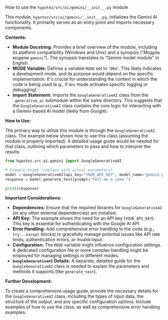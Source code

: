 How to use the `hypotez/src/ai/gemini/__init__.py` module

This module, `hypotez/src/ai/gemini/__init__.py`, initializes the Gemini AI functionality.  It primarily serves as an entry point and imports necessary components.

**Contents:**

* **Module Docstring:** Provides a brief overview of the module, including its platform compatibility (Windows and Unix) and a synopsis ("Модуль модели `gemini`").  The synopsis translates to "Gemini model module" in English.
* **MODE Variable:**  Defines a variable `MODE` set to 'dev'. This likely indicates a development mode, and its purpose would depend on the specific implementation. It's crucial for understanding the context in which the code is being used (e.g., if `dev` mode activates specific logging or debugging).
* **Import Statement:** Imports the `GoogleGenerativeAI` class from the `.generative_ai` submodule within the same directory. This suggests that the `GoogleGenerativeAI` class contains the core logic for interacting with a Gemini-based AI model (likely from Google).

**How to Use:**

The primary way to utilize this module is through the `GoogleGenerativeAI` class.  The example below shows how to use this class (assuming the module is properly imported).  A detailed usage guide would be needed for that class, outlining which parameters to pass and how to interpret the results.

```python
from hypotez.src.ai.gemini import GoogleGenerativeAI

# Example Usage (replace with actual parameters)
model = GoogleGenerativeAI(api_key="YOUR_API_KEY", model_name="gemini-pro")  # Replace placeholders
response = model.generate_text(prompt="Tell me a joke.")

print(response)
```

**Important Considerations:**

* **Dependencies:** Ensure that the required libraries for `GoogleGenerativeAI` (or any other external dependencies) are installed.
* **API Key:** The example shows the need for an API key (`YOUR_API_KEY`). This key is essential for authenticating with the Google AI API.
* **Error Handling:** Add comprehensive error handling to the code (e.g., `try...except` blocks) to gracefully manage potential issues like API rate limits, authentication errors, or invalid input.
* **Configuration:** The `MODE` variable might influence configuration settings.  A dedicated configuration file or more complex handling might be employed for managing settings in different modes.
* **`GoogleGenerativeAI` Details:** A separate, detailed guide for the `GoogleGenerativeAI` class is needed to explain the parameters and methods it supports (like `generate_text`).


**Further Development:**

To create a comprehensive usage guide, provide the necessary details for the `GoogleGenerativeAI` class, including the types of input data, the structure of the output, and any specific configuration options. Include examples of how to use the class, as well as comprehensive error handling examples.